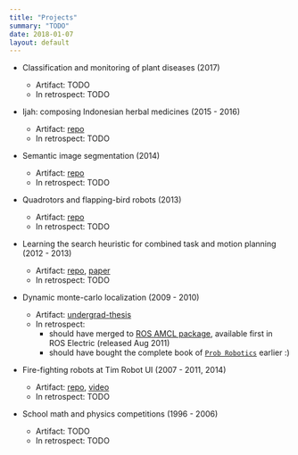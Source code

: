 ```yaml
---
title: "Projects"
summary: "TODO"
date: 2018-01-07
layout: default
---
```


* Classification and monitoring of plant diseases (2017)
  * Artifact:
    TODO
  * In retrospect:
    TODO

* Ijah: composing Indonesian herbal medicines (2015 - 2016)
  * Artifact:
    [repo](https://github.com/tttor/csipb-jamu-prj)
  * In retrospect:
    TODO

* Semantic image segmentation (2014)
  * Artifact:
    [repo](https://github.com/tttor/lab1231-sun-prj)
  * In retrospect:
    TODO

* Quadrotors and flapping-bird robots (2013)
  * Artifact:
    [repo](https://github.com/tttor/crim-flapping-bot)
  * In retrospect:
    TODO

* Learning the search heuristic for combined task and motion planning (2012 - 2013)
  * Artifact:
    [repo](https://github.com/tttor/hiroken-ros-pkg), [paper](http://ieeexplore.ieee.org/document/7415160/)
  * In retrospect:
    TODO

* Dynamic monte-carlo localization (2009 - 2010)
  * Artifact:
    [undergrad-thesis](http://lib.ui.ac.id/file?file=digital/20249099-R031078.pdf)
  * In retrospect:
    * should have merged to [ROS AMCL package](http://wiki.ros.org/amcl), available first in ROS Electric (released Aug 2011)
    * should have bought the complete book of [`Prob Robotics`](https://photos.app.goo.gl/7q2gcof5z67CO5dz2) earlier :)

* Fire-fighting robots at Tim Robot UI (2007 - 2011, 2014)
  * Artifact:
    [repo](https://github.com/tttor/trui-bot-prj), [video](https://www.youtube.com/watch?v=HcHZ694psGw&t=9s)
  * In retrospect:
    TODO

* School math and physics competitions (1996 - 2006)
  * Artifact:
    TODO
  * In retrospect:
    TODO

